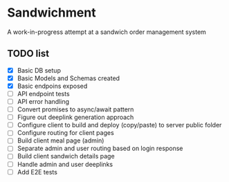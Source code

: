 # Sandwichment

A work-in-progress attempt at a sandwich order management system

## TODO list

- [x] Basic DB setup
- [x] Basic Models and Schemas created
- [x] Basic endpoins exposed
- [ ] API endpoint tests
- [ ] API error handling
- [ ] Convert promises to async/await pattern
- [ ] Figure out deeplink generation approach
- [ ] Configure client to build and deploy (copy/paste) to server public folder
- [ ] Configure routing for client pages
- [ ] Build client meal page (admin)
- [ ] Separate admin and user routing based on login response
- [ ] Build client sandwich details page
- [ ] Handle admin and user deeplinks
- [ ] Add E2E tests
